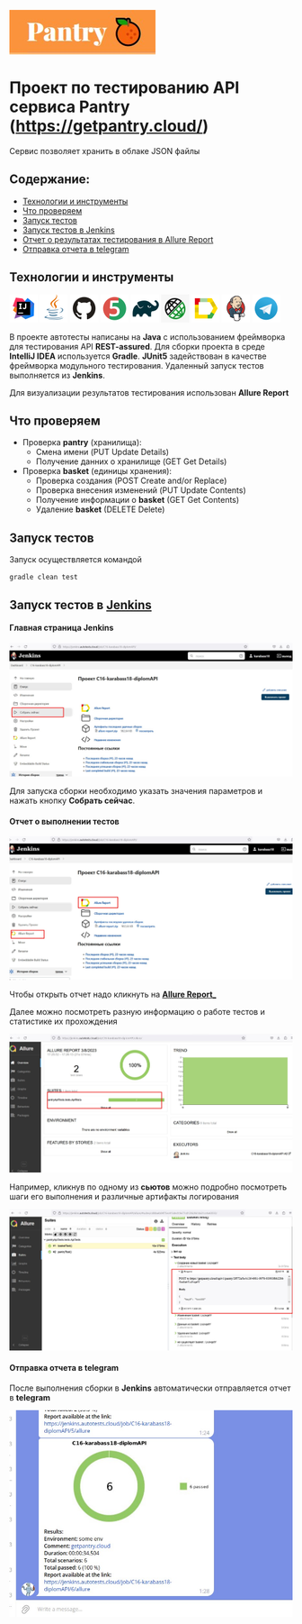 ![Pantry logo](/media/img/pantry-logo.jpg)
# Проект по тестированию API сервиса Pantry  (https://getpantry.cloud/)

Сервис позволяет хранить в облаке JSON файлы

## Содержание:

- [Технологии и инструменты](#технологии-и-инструменты)
- [Что проверяем](#что-проверяем)
- [Запуск тестов](#запуск-тестов)
- [Запуск тестов в Jenkins](#запуск-тестов-в-jenkins)
- [Отчет о результатах тестирования в Allure Report](#отчет-о-выполнении-тестов)
- [Отправка отчета в telegram](#отправка-отчета-в-telegram)

## Технологии и инструменты

<p align="left">
<a href="https://www.jetbrains.com/idea/"><img src="media/logo/Intelij_IDEA.svg" width="50" height="50"  alt="IDEA" title="IntelliJ IDEA"/></a>
<a href="https://www.java.com/"><img src="media/logo/Java.svg" width="50" height="50" alt="Java" title="Java"/></a>
<a href="https://github.com/"><img src="media/logo/GitHub.svg" width="50" height="50" alt="Github" title="GitHub"/></a>
<a href="https://junit.org/junit5/"><img src="media/logo/JUnit5.svg" width="50" height="50" alt="JUnit 5" title="JUnit 5"/></a>
<a href="https://gradle.org/"><img src="media/logo/Gradle.svg" width="50" height="50" alt="Gradle" title="Gradle"/></a>
<!---<a href="https://selenide.org/"><img src="media/logo/Selenide.svg" width="50" height="50" alt="Selenide" title="Selenide"/></a> -->
<img src="media/logo/restassur-logo.jpg" width="50" height="50" alt="REST-Assured" title="REST-Assured"/></a>
<a href="https://github.com/allure-framework/allure2"><img src="media/logo/Allure_Report.svg" width="50" height="50" alt="Allure" title="Allure"/></a>
<a href="https://www.jenkins.io/"><img src="media/logo/Jenkins.svg" width="50" height="50" alt="Jenkins" title="Jenkins"/></a>
 <a href="https://web.telegram.org/"><img src="media\logo\Telegram.svg" width="50" height="50" alt="Telegram" title="Telegram"></a>
</p>

В проекте автотесты написаны на **Java** с использованием фреймворка для тестирования API **REST-assured**. Для сборки проекта в среде **IntelliJ IDEA** используется **Gradle**.
**JUnit5** задействован в качестве фреймворка модульного тестирования. Удаленный запуск тестов выполняется из **Jenkins**.

Для визуализации результатов тестирования использован **Allure Report**

## Что проверяем

* Проверка **pantry** (хранилища):
  - Смена имени (PUT Update Details)
  - Получение данних о хранилище  (GET Get Details)
* Проверка **basket** (единицы хранения):
  - Проверка создания (POST Create and/or Replace)
  - Проверка внесения изменений (PUT Update Contents)
  - Получение информации о **basket** (GET Get Contents)
  - Удаление **basket** (DELETE Delete)

## Запуск тестов 

Запуск осуществляется командой

```
gradle clean test
```


      
## Запуск тестов в [Jenkins](https://jenkins.autotests.cloud/job/C16-karabass18-diplomAPI/)

#### Главная страница Jenkins

![Jenkins](media/img/AllureAPI1.jpg)

Для запуска сборки необходимо указать значения параметров и нажать кнопку __Собрать сейчас__.

#### Отчет о выполнении тестов

![Allure1](media/img/AllureAPI2.jpg)

  Чтобы открыть отчет надо кликнуть на [__Allure Report___ ](https://jenkins.autotests.cloud/job/C16-karabass18-diplomAPI/allure/)
  
  Далее можно посмотреть разную информацию о работе тестов и статистике их прохождения

![Allure2](media/img/AllureAPI3.jpg)

  Например, кликнув по одному из **сьютов** можно подробно посмотреть шаги его выполнения и различные артифакты логирования
  

![Allure3](media/img/AllureAPI4.jpg)

#### Отправка отчета в telegram

После выполнения сборки в **Jenkins** автоматически отправляется отчет в **telegram**


![telegram](media/img/ApiTelegram.jpg)


